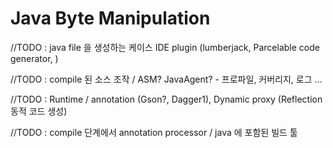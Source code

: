 

# Java Byte Manipulation

//TODO : java file 을 생성하는 케이스
IDE plugin (lumberjack, Parcelable code generator, )


//TODO : compile 된 소스 조작 / ASM? JavaAgent? - 프로파일, 커버리지, 로그 ...

//TODO : Runtime / annotation (Gson?, Dagger1), Dynamic proxy (Reflection 동적 코드 생성)

//TODO : compile 단계에서 annotation processor / java 에 포함된 빌드 툴
<!--stackedit_data:
eyJoaXN0b3J5IjpbMTQyMTgzMzEyMSwxNzA3ODAzMDAsLTEwOD
A2MjM2NTBdfQ==
-->